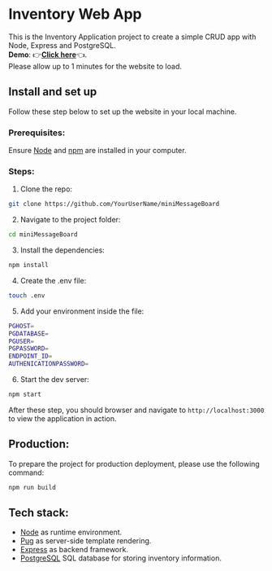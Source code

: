 # Inventory Web App
This is the Inventory Application project to create a simple CRUD app with Node, Express and PostgreSQL. <br>
**Demo**: :point_right:[**Click here**](https://inventoryapplication.onrender.com/):point_left:. <br>
Please allow up to 1 minutes for the website to load.
## Install and set up
Follow these step below to set up the website in your local machine.

### Prerequisites:
Ensure [Node](https://nodejs.org/en) and [npm](https://www.npmjs.comnode) are installed in your computer.
### Steps:
1. Clone the repo: <br>
```bash
git clone https://github.com/YourUserName/miniMessageBoard
```
2. Navigate to the project folder:<br>
```bash
cd miniMessageBoard
```
3. Install the dependencies:<br>
```bash
npm install
```
4. Create the .env file:<br>
```bash
touch .env
```
5. Add your environment inside the file: <br>
```bash
PGHOST=
PGDATABASE=
PGUSER=
PGPASSWORD=
ENDPOINT_ID=
AUTHENICATIONPASSWORD=
```
6. Start the dev server:<br>
```bash
npm start
```

After these step, you should browser and navigate to `http://localhost:3000` to view the application in action.
## Production:

To prepare the project for production deployment, please use the following command: <br>
```bash
npm run build
```
## Tech stack:
+ [Node](https://nodejs.org/en) as runtime environment. <br>
+ [Pug](https://pugjs.org/api/getting-started.html) as server-side template rendering. <br>
+ [Express](https://expressjs.com/) as backend framework. <br>
+ [PostgreSQL](https://www.postgresql.org/) SQL database for storing inventory information. <br>